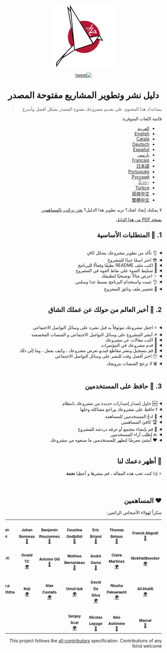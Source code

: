 <div dir="rtl">
<p align="center">
    <img alt="oss image" src="./imgs/zoss-logo.svg" height="200px" width="200px">
</p>

<p align="center">
  <a href="https://twitter.com/intent/tweet?text=How%20to%20promote%20your%20open-source%20projects%20@ZenikaOSS&url=https://github.com/zenika-open-source/open-source-promotion-cheat-sheet&hashtags=OpenSource,CheatSheet">
    <img alt="tweet" src="https://img.shields.io/twitter/url/https/twitter?label=Share%20on%20twitter&style=social" target="_blank" />
  </a>
</p>

<h1 align="center">دليل نشر وتطوير المشاريع مفتوحة المصدر</h1>

> يساعدك هذا المحتوى على تقديم مشروعك مفتوح المصدر بشكل أفضل وأسرع

قائمة اللغات المتوفرة:

- [العربية](./README-ar.md)
- [English](./README.md)
- [Català](./README-ca.md)
- [Deutsch](./README-de.md)
- [Español](./README-es.md)
- [پارسی](./README-fa.md)
- [Français](./README-fr.md)
- [日本語](./README-jp.md)
- [Português](./README-pt.md)
- [Русский](./README-ru.md)
- [සිංහල](./README-si.md)
- [Türkçe](./README-tr.md)
- [简体中文](./README-zh-cn.md)
- [繁體中文](./README-zh-tw.md)

لا يمكنك إيجاد لغتك؟ تريد تطوير هذا الدليل؟ [نحن نرحّب بالمساهمين](./CONTRIBUTING.md)
    
[نسخة PDF من هذا الدليل](./pdf/cheat-sheet.pdf)

## 1. 🎢 المتطلبات الأساسية

<br />

<details>
<summary>👌 تأكد من تطوير مشروعك بشكل كافٍ</summary>
<p>

> يجب أن يكون المشروع/البرنامج مستقرًا بدرجة كافية حتى لا يواجه المستخدمون مشكلة في استخدامه!

</p>
</details>

<details>
<summary>😎 اختر اسمًا جيدًا للمشروع</summary>
<p>

> اختر اسمًا للتطبيق يمكن للمستخدمين تذكره بسهولة

</p>
</details>

<details>
<summary>💅 اكتب ملف README نظيفًا وفعالًا للبرنامج</summary>
<p>

> ملف README هو أول ما يراه الزائرون ، لذا اجعله بسيطًا وجميلًا وسهل القراءة، [إليك قائمة بأمثلة README](https://github.com/matiassingers/awesome-readme).

</p>
</details>

<details>
<summary>💪 تسليط الضوء على نقاط القوة في المشروع</summary>
<p>

> حدد نقاط قوة المشروع وضوحا للزوار

</p>
</details>

<details>
<summary>✨ اعرض مثالاً توضيحيًا لتطبيقك</summary>
<p>

> في الزيارة الأولى ، قد لا يفهم الزوار كيفية عمل المشروع والغرض منه ، لذا يمكنك عرض مثال توضيحي للبرنامج بالطرق التالية:
>
> - صورة متحركة بتنسيق GIF توضح كيفية عمل مشروعك
> - رابط ينقل الزائر إلى المثال التوضيحي

</p>
</details>

<details>
<summary>👌 تثبيت واستخدام البرنامج بسيط جدا وسلس</summary>
<p>

> من المحتمل أن تفقد الزوار إذا لم يكن مشروعك سهل الاستخدام.

</p>
</details>

<details>
<summary>📘 تحضير ملف وثائق المشروع</summary>
<p>

> يعد عمل المستندات من أهم الخطوات. إذا كان لديك وثائق قصيرة لمشروعك ، فيمكنك إتاحتها للجمهور مع ملف README. يمكن أن تساعدك نفس وثائق [vuepress](https://v1.vuepress.vuejs.org) في كتابة وثائق مشروعك بطلاقة وجمال.

 </p>
</details>

<br />

## 2. 📢 أخبر العالم من حولك عن عملك الشاق

<br />

<details>
<summary>⭐ اجعل مشروعك موثوقاً به قبل نشره على وسائل التواصل الاجتماعي</summary>
<p>

> سيتحقق معظم الزوار من عدد النجوم التي يمتلكها المشروع قبل التفكير في استخدامه. يجعل الحد الأدنى من النجوم مشروعك أكثر موثوقية من مشروع بدون نجوم. لهذا السبب يجب أن تطلب من الأشخاص الذين تعرفهم دعم مشروعك قبل إصدار إعلان عام على وسائل التواصل الاجتماعي.

</p>
</details>

<details>
<summary>↗️ أنشر المشروع على وسائل التواصل الاجتماعي و المنصات المخصصة</summary>
<p>

> أخبر العالم عن عملك الرائع! النشر على مواقع التواصل الاجتماعي والمنصات المتخصصة:
>
> - [Twitter](https://twitter.com)
> - [Linkedin](https://www.linkedin.com/)
> - [Facebook](https://www.facebook.com/)
> - [Reddit](https://www.reddit.com/)
> - [Dev.to](https://dev.to/)
> - [Lobsters](https://lobste.rs/)
> - [Hacker News](https://news.ycombinator.com/)
> - [Product Hunt](https://www.producthunt.com/)
> - [Beta page](https://betapage.co/)
> - [Human Coders](https://news.humancoders.com/)

</p>
</details>

<details>
<summary>📃 اكتب مقالات عن مشروعك</summary>
<p>

> اكتب مقالاً عن مشروعك. حول كيفية عملِه ، والمشكلات التي ظهرت لك أثناء الإنشاء ، وما إلى ذلك ، يمكنك نشره على المنصات التالية:
>
> - [medium](https://medium.com/)
> - [dev.to](https://dev.to/)

</p>
</details>

<details>
<summary>🎤 قدم مشروعك في المؤتمرات</summary>
<p>

> يعد تقديم مشروعك في المؤتمرات أو اللقاءات طريقة جيدة لتحسين ظهوره.

</p>
</details>

<details>
<summary>🎥 قم بتسجيل ونشر مقاطع فيديو تعرض مشروعك ، وكيف يعمل ، وما إلى ذلك</summary>
<p>

> تسجيل مقطع فيديو ليس سهلاً. ومع ذلك ، من المحتمل أن تكون الطريقة الأكثر فاعلية لجعل مشروعك مشهورًا.

</p>
</details>

<details>
<summary>🕐 اختر أفضل وقت للنشر على وسائل التواصل الاجتماعي</summary>
<p>

> لا تنشر خلال فترة الإجازات أو عطلات نهاية الأسبوع. عادةً ما يكون أفضل وقت للنشر على الشبكات الاجتماعية هو منتصف الأسبوع.

</p>
</details>

<details>
<summary>🗑 لا تزعج المنصات بترويجك</summary>
<p>

> لا تنشر مرتين على نفس المنصة. سيتم اعتباره عشوائيًا وقد يتسبب في دعاية سيئة لمشروعك.

</p>
</details>

<br />

## 3. 🤝 حافظ على المستخدمين

<br />

<details>
<summary>🆕 حاول إصدار إصدارات جديدة من مشروعك بانتظام</summary>
<p>

> حافظ على مشروعك وقم بتحسينه بإصدارات جديدة وقم بإنشاء سجلات التغيير.

</p>
</details>

<details>
<summary>❗ حافظ على مشروعك وراجع مشاكله وحلها</summary>
<p>

> لا تدع القضايا المفتوحة دون رد. كن لطيفًا مع الأشخاص الذين استغرقوا وقتًا في فتح القضايا. 😉

</p>
</details>

<details>
<summary>🙏 ادعُ المستخدمين للمساهمة</summary>
<p>

> المشروع الصحي هو مشروع مع مجتمع ومساهمين. دع المستخدمين يعرفون أنك بحاجة إلى المساعدة من خلال وضع علامات على بعض المشكلات بعلامات `contribution welcome` أو `good first issue`. [إقرأ المزيد](https://help.github.com/en/articles/about-labels).

</p>
</details>

<details>
<summary>🏆 كافئ المساهمين</summary>
<p>

> كن لطيفا مع الناس الذين ساعدوك! بعض المشاريع مفتوحة المصدر مثل [gatsby](https://github.com/gatsbyjs/gatsby) تكافئ المساهمين بأشياء جيدة.
إذا كنت لا تستطيع تحمل ذلك ، فافعل منشورًا عامًا (على تويتر أو منصات أخرى) حول المساهمة واذكر المؤلف ([هنا مثال على الشكر العام](https://twitter.com/FranckAbgrall/status/1139470547492978688 )). افتح قسم "المساهمون" في المشروع README لشكرهم علنًا أو عرضهم في وثائق مشروعك أو موقع الويب الخاص بك. وهنا بعض الأمثلة:
>
> - [vuepress (contributors README section)](https://github.com/vuejs/vuepress#code-contributors)
> - [Rythm.js (random highlighted contributor on demo page)](https://okazari.github.io/Rythm.js/)

</p>
</details>

<details>
<summary>💬 قم بإنشاء مجتمع أو غرفة دردشة للمشروع</summary>
<p>

> لا تعد مشكلات Github دائمًا أفضل طريقة للتواصل مع المستخدمين. إذا لزم الأمر ، يمكنك استخدام منصات الدردشة للمناقشة معهم:
>
> - [Discord](https://discord.com)
> - [Slack](https://slack.com)
> - [Gitter](https://gitter.im/)

</p>
</details>

<details>
<summary>🔙 إطلب آراء المستخدمين</summary>
<p>

> آراء المستخدمين هي أفضل طريقة لتحسين مشروعك. ربما لديهم ميزات وأفكار يمكن أن تجعل مشروعك أفضل.

</p>
</details>

<details>
<summary>❤️ أنشئ معرضًا لتظهر للمستخدمين ما صنعوه من مشروعك</summary>
<p>

> سيثق الزوار في مشروعك إذا رأوا حالات استخدام وقصص نجاح ملموسة ، على سبيل المثال ، [the vuepress gallery](https://vuepress.gallery/).

</p>
</details>

<br />

## 🙏 أظهر دعمك لنا

⭐️ إذا كنت تحب هذه المقالة ، قم بنشرها و أعطِنا **نجمة**

<br />

## ❤️ المساهمين

شكراً لهؤلاء الأشخاص الرائعين:

<!-- ALL-CONTRIBUTORS-LIST:START - Do not remove or modify this section -->
<!-- prettier-ignore-start -->
<!-- markdownlint-disable -->
<table>
  <tr>
    <td align="center"><a href="https://www.franck-abgrall.me/"><img src="https://avatars3.githubusercontent.com/u/9840435?v=4?s=100" width="100px;" alt=""/><br /><sub><b>Franck Abgrall</b></sub></a><br /><a href="https://github.com/zenika-open-source/promote-open-source-project/commits?author=kefranabg" title="Documentation">📖</a></td>
    <td align="center"><a href="https://github.com/tbetous"><img src="https://avatars3.githubusercontent.com/u/4435536?v=4?s=100" width="100px;" alt=""/><br /><sub><b>Thomas Betous</b></sub></a><br /><a href="https://github.com/zenika-open-source/promote-open-source-project/commits?author=tbetous" title="Documentation">📖</a></td>
    <td align="center"><a href="https://github.com/ebriand"><img src="https://avatars1.githubusercontent.com/u/1011902?v=4?s=100" width="100px;" alt=""/><br /><sub><b>Eric Briand</b></sub></a><br /><a href="https://github.com/zenika-open-source/promote-open-source-project/commits?author=ebriand" title="Documentation">📖</a></td>
    <td align="center"><a href="https://github.com/FaustineG"><img src="https://avatars.githubusercontent.com/u/27639429?v=4?s=100" width="100px;" alt=""/><br /><sub><b>Faustine Godbillot</b></sub></a><br /><a href="https://github.com/zenika-open-source/promote-open-source-project/commits?author=FaustineG" title="Documentation">📖</a></td>
    <td align="center"><a href="https://myvirtualstorybook.com/"><img src="https://avatars1.githubusercontent.com/u/5747538?v=4?s=100" width="100px;" alt=""/><br /><sub><b>Benjamin Plouzennec</b></sub></a><br /><a href="https://github.com/zenika-open-source/promote-open-source-project/commits?author=Okazari" title="Documentation">📖</a></td>
    <td align="center"><a href="https://github.com/Zenigata"><img src="https://avatars1.githubusercontent.com/u/1022393?v=4?s=100" width="100px;" alt=""/><br /><sub><b>Johan Bonneau</b></sub></a><br /><a href="https://github.com/zenika-open-source/promote-open-source-project/commits?author=Zenigata" title="Documentation">📖</a></td>
    <td align="center"><a href="https://github.com/bpetetot"><img src="https://avatars3.githubusercontent.com/u/516360?v=4?s=100" width="100px;" alt=""/><br /><sub><b>Benjamin Petetot</b></sub></a><br /><a href="https://github.com/zenika-open-source/promote-open-source-project/commits?author=bpetetot" title="Documentation">📖</a></td>
  </tr>
  <tr>
    <td align="center"><a href="https://nick-hat-boecker.de"><img src="https://avatars0.githubusercontent.com/u/8366071?v=4?s=100" width="100px;" alt=""/><br /><sub><b>NickHatBoecker</b></sub></a><br /><a href="#translation-NickHatBoecker" title="Translation">🌍</a></td>
    <td align="center"><a href="https://github.com/Claire"><img src="https://avatars2.githubusercontent.com/u/5114096?v=4?s=100" width="100px;" alt=""/><br /><sub><b>Claire Martinez</b></sub></a><br /><a href="#translation-claire" title="Translation">🌍</a></td>
    <td align="center"><a href="https://hazeforum.com/"><img src="https://avatars2.githubusercontent.com/u/31011359?v=4?s=100" width="100px;" alt=""/><br /><sub><b>André Gama</b></sub></a><br /><a href="https://github.com/zenika-open-source/promote-open-source-project/commits?author=andregamma" title="Documentation">📖</a></td>
    <td align="center"><a href="https://github.com/mbernardeau"><img src="https://avatars0.githubusercontent.com/u/7049049?v=4?s=100" width="100px;" alt=""/><br /><sub><b>Mathias Bernardeau</b></sub></a><br /><a href="https://github.com/zenika-open-source/promote-open-source-project/commits?author=mbernardeau" title="Documentation">📖</a></td>
    <td align="center"><a href="https://github.com/Antoineoili"><img src="https://avatars1.githubusercontent.com/u/50737365?v=4?s=100" width="100px;" alt=""/><br /><sub><b>Antoine Oili</b></sub></a><br /><a href="https://github.com/zenika-open-source/promote-open-source-project/commits?author=Antoineoili" title="Documentation">📖</a></td>
    <td align="center"><a href="https://twitter.com/dev_oswld"><img src="https://avatars1.githubusercontent.com/u/40254158?v=4?s=100" width="100px;" alt=""/><br /><sub><b>Oswld TC</b></sub></a><br /><a href="#translation-dev-oswld" title="Translation">🌍</a></td>
    <td align="center"><a href="https://yizhiyue.me"><img src="https://avatars3.githubusercontent.com/u/8545277?v=4?s=100" width="100px;" alt=""/><br /><sub><b>Zhiyue Yi</b></sub></a><br /><a href="#translation-ZhiyueYi" title="Translation">🌍</a></td>
  </tr>
  <tr>
    <td align="center"><a href="https://github.com/aliruss"><img src="https://avatars3.githubusercontent.com/u/32896351?v=4?s=100" width="100px;" alt=""/><br /><sub><b>Ali khalili</b></sub></a><br /><a href="#translation-aliruss" title="Translation">🌍</a></td>
    <td align="center"><a href="https://pakseresht.eu/"><img src="https://avatars3.githubusercontent.com/u/9018054?v=4?s=100" width="100px;" alt=""/><br /><sub><b>Niusha Pakseresht</b></sub></a><br /><a href="#translation-niusha-paks" title="Translation">🌍</a></td>
    <td align="center"><a href="https://github.com/david-dasilva"><img src="https://avatars1.githubusercontent.com/u/372391?v=4?s=100" width="100px;" alt=""/><br /><sub><b>David Da Silva</b></sub></a><br /><a href="#translation-david-dasilva" title="Translation">🌍</a></td>
    <td align="center"><a href="http://umuts.info"><img src="https://avatars2.githubusercontent.com/u/3245166?v=4?s=100" width="100px;" alt=""/><br /><sub><b>Umut Işık</b></sub></a><br /><a href="#translation-umutphp" title="Translation">🌍</a></td>
    <td align="center"><a href="https://github.com/alextremp"><img src="https://avatars0.githubusercontent.com/u/20399660?v=4?s=100" width="100px;" alt=""/><br /><sub><b>Alex Castells</b></sub></a><br /><a href="#translation-alextremp" title="Translation">🌍</a></td>
    <td align="center"><a href="https://kojikoji.ga"><img src="https://avatars0.githubusercontent.com/u/474225?v=4?s=100" width="100px;" alt=""/><br /><sub><b>Koji</b></sub></a><br /><a href="#translation-koji" title="Translation">🌍</a></td>
    <td align="center"><a href="https://github.com/MasterBrian99"><img src="https://avatars0.githubusercontent.com/u/37585474?v=4?s=100" width="100px;" alt=""/><br /><sub><b>pasindu p konghawaththa</b></sub></a><br /><a href="#translation-MasterBrian99" title="Translation">🌍</a></td>
  </tr>
  <tr>
    <td align="center"><a href="http://adsoleware.com/"><img src="https://avatars.githubusercontent.com/u/40896559?v=4?s=100" width="100px;" alt=""/><br /><sub><b>Marcel</b></sub></a><br /><a href="https://github.com/zenika-open-source/promote-open-source-project/commits?author=hackthedev" title="Documentation">📖</a></td>
    <td align="center"><a href="https://bandism.net/"><img src="https://avatars.githubusercontent.com/u/22633385?v=4?s=100" width="100px;" alt=""/><br /><sub><b>Ikko Ashimine</b></sub></a><br /><a href="https://github.com/zenika-open-source/promote-open-source-project/commits?author=eltociear" title="Documentation">📖</a></td>
    <td align="center"><a href="https://github.com/nlepage"><img src="https://avatars.githubusercontent.com/u/19571875?v=4?s=100" width="100px;" alt=""/><br /><sub><b>Nicolas Lepage</b></sub></a><br /><a href="#maintenance-nlepage" title="Maintenance">🚧</a></td>
    <td align="center"><a href="https://github.com/sergey-scat"><img src="https://avatars.githubusercontent.com/u/31442538?v=4?s=100" width="100px;" alt=""/><br /><sub><b>Sergey Scat</b></sub></a><br /><a href="#translation-sergey-scat" title="Translation">🌍</a></td>
  </tr>
</table>

<!-- markdownlint-restore -->
<!-- prettier-ignore-end -->

<!-- ALL-CONTRIBUTORS-LIST:END -->
    
This project follows the [all-contributors](https://github.com/all-contributors/all-contributors) specification. Contributions of any kind welcome!
</div>
